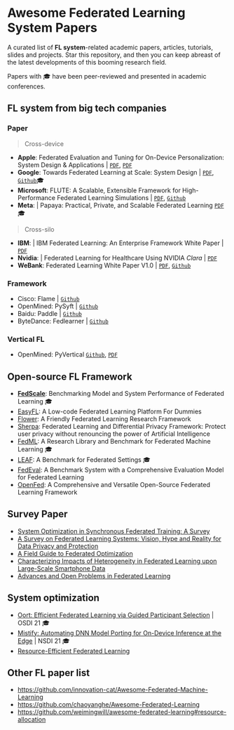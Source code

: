 
# Awesome Federated Learning System Papers

A curated list of **FL system**-related academic papers, articles, tutorials, slides and projects. 
Star this repository, and then you can keep abreast of the latest developments of this booming research field. 

Papers with 🎓 have been peer-reviewed and presented in academic conferences.

## FL system from big tech companies
### Paper

>Cross-device

- **Apple**:  Federated Evaluation and Tuning for On-Device Personalization: System Design & Applications | [`PDF`](https://arxiv.org/pdf/2102.08503.pdf), [`PDF`](https://docs-assets.developer.apple.com/ml-research/papers/learning-with-privacy-at-scale.pdf)
- **Google**: Towards Federated Learning at Scale: System Design | [`PDF`](https://arxiv.org/abs/1902.01046), [`Github`](https://www.tensorflow.org/federated)🎓
- **Microsoft**:  FLUTE: A Scalable, Extensible Framework for High-Performance Federated Learning Simulations | [`PDF`](https://arxiv.org/abs/2203.13789), [`Github`](https://github.com/microsoft/msrflute)
- **Meta**:  | Papaya: Practical, Private, and Scalable Federated Learning [`PDF`](https://arxiv.org/abs/2111.04877) 🎓

>Cross-silo

- **IBM**:  | IBM Federated Learning: An Enterprise Framework White Paper | [`PDF`](https://arxiv.org/pdf/2007.10987.pdf)
- **Nvidia**:  | Federated Learning for Healthcare Using NVIDIA *Clara* | [`PDF`](https://developer.download.nvidia.com/CLARA/Federated-Learning-Training-for-Healthcare-Using-NVIDIA-Clara.pdf)
- **WeBank**:  Federated Learning White Paper V1.0 | [`PDF`](​​https://aisp-1251170195.cos.ap-hongkong.myqcloud.com/fedweb/1552917186945.pdf),  [`Github`](https://github.com/FederatedAI/FATE)


### Framework
- Cisco: Flame | [`Github`](https://github.com/cisco-open/flame)
- OpenMined: PySyft | [`Github`](https://github.com/OpenMined/PySyft)
- Baidu: Paddle | [`Github`](https://github.com/PaddlePaddle/PaddleFL)
- ByteDance: Fedlearner | [`Github`](https://github.com/bytedance/fedlearner)

### Vertical FL
- OpenMined: PyVertical [`Github`](https://github.com/OpenMined/PyVertical), [`PDF`](https://arxiv.org/pdf/2104.00489.pdf)

## Open-source FL Framework
- [**FedScale**](https://github.com/SymbioticLab/FedScale): Benchmarking Model and System Performance of Federated Learning 🎓
- [EasyFL](https://github.com/EasyFL-AI/EasyFL): A Low-code Federated Learning Platform For Dummies
- [Flower](https://flower.dev/): A Friendly Federated Learning Research Framework
- [Sherpa](https://developers.sherpa.ai/privacy-technology/): Federated Learning and Differential Privacy Framework: Protect user privacy without renouncing the power of Artificial Intelligence
- [FedML](https://fedml.ai/): A Research Library and Benchmark for Federated Machine Learning 🎓
- [LEAF](https://github.com/TalwalkarLab/leaf): A Benchmark for Federated Settings 🎓
- [FedEval](https://github.com/Di-Chai/FedEval): A Benchmark System with a Comprehensive Evaluation Model for Federated Learning
- [OpenFed](https://openfed.readthedocs.io/README.html): A Comprehensive and Versatile Open-Source Federated Learning Framework



## Survey Paper
- [System Optimization in Synchronous Federated Training: A Survey](https://arxiv.org/abs/2109.03999)
- [A Survey on Federated Learning Systems: Vision, Hype and Reality for Data Privacy and Protection](https://arxiv.org/pdf/1907.09693.pdf)
- [A Field Guide to Federated Optimization](https://arxiv.org/abs/2107.06917)
- [Characterizing Impacts of Heterogeneity in Federated Learning upon Large-Scale Smartphone Data](https://arxiv.org/pdf/2006.06983.pdf)
- [Advances and Open Problems in Federated Learning](https://arxiv.org/pdf/1912.04977.pdf)

## System optimization 
- [Oort: Efficient Federated Learning via Guided Participant Selection](https://www.usenix.org/conference/osdi21/presentation/lai) | OSDI 21 🎓
- [Mistify: Automating DNN Model Porting for On-Device Inference at the Edge](https://www.usenix.org/conference/nsdi21/presentation/guo) | NSDI 21 🎓
- [Resource-Efficient Federated Learning](https://arxiv.org/abs/2111.01108)

## Other FL paper list
- https://github.com/innovation-cat/Awesome-Federated-Machine-Learning
- https://github.com/chaoyanghe/Awesome-Federated-Learning
- https://github.com/weimingwill/awesome-federated-learning#resource-allocation


